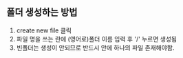 ## 폴더 생성하는 방법

1. create new file 클릭
2. 파일 명을 쓰는 란에 (영어로)폴더 이름 입력 후 '/' 누르면 생성됨
3. 빈폴더는 생성이 안되므로 반드시 안에 하나의 파일 존재해야함. 

